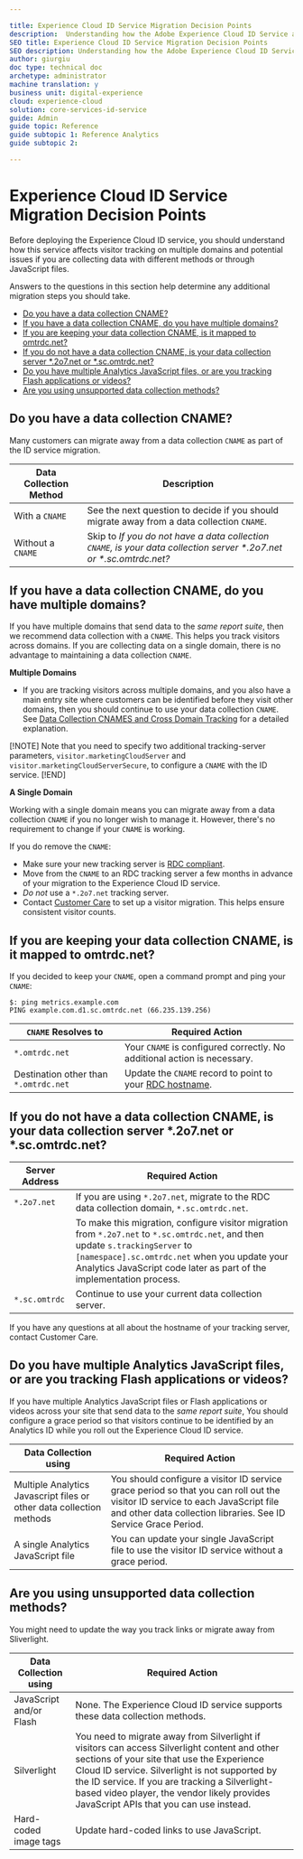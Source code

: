 ```yaml
---

title: Experience Cloud ID Service Migration Decision Points
description:  Understanding how the Adobe Experience Cloud ID Service affects visitor tracking on multiple domains and potential issues if you are collecting data with different methods or through JavaScript files
SEO title: Experience Cloud ID Service Migration Decision Points
SEO description: Understanding how the Adobe Experience Cloud ID Service affects visitor tracking on multiple domains and potential issues if you are collecting data with different methods or through JavaScript files
author: giurgiu
doc type: technical doc
archetype: administrator
machine translation: y
business unit: digital-experience
cloud: experience-cloud
solution: core-services-id-service
guide: Admin
guide topic: Reference
guide subtopic 1: Reference Analytics
guide subtopic 2:

---
```


# Experience Cloud ID Service Migration Decision Points

Before deploying the Experience Cloud ID service, you should understand how this service affects visitor tracking on multiple domains and potential issues if you are collecting data with different methods or through JavaScript files.

Answers to the questions in this section help determine any additional migration steps you should take.

+ [Do you have a data collection CNAME?](mcvid-migration-decisions.html#section_E23785DAA3A14ABDBF007BD35E093F88) 
+ [If you have a data collection CNAME, do you have multiple domains?](mcvid-migration-decisions.html#section_69EB55192F8B40A5833DA41AAFF5BFC0) 
+ [If you are keeping your data collection CNAME, is it mapped to omtrdc.net?](mcvid-migration-decisions.html#section_C9009CBF58594746A5B78BBF44ACAFBD) 
+ [If you do not have a data collection CNAME, is your data collection server \*.2o7.net or \*.sc.omtrdc.net?](mcvid-migration-decisions.html#section_34DABDE7780E4A339F134C0CA7768961) 
+ [Do you have multiple Analytics JavaScript files, or are you tracking Flash applications or videos?](mcvid-migration-decisions.html#section_943A04529F3D456AB608252D146658B3) 
+ [Are you using unsupported data collection methods?](mcvid-migration-decisions.html#section_6AF5FF728C054A3F8D27BA073E5B268B) 

## Do you have a data collection CNAME?

Many customers can migrate away from a data collection `CNAME` as part of the ID service migration.

| Data Collection Method | Description                                                                                                          |
| ---------------------- | -------------------------------------------------------------------------------------------------------------------- |
| With a `CNAME`         | See the next question to decide if you should migrate away from a data collection `CNAME`.                             |
| Without a `CNAME`      | Skip to *If you do not have a data collection `CNAME`, is your data collection server \*.2o7.net or \*.sc.omtrdc.net?* |

## If you have a data collection CNAME, do you have multiple domains?

If you have multiple domains that send data to the *same report suite*, then we recommend data collection with a `CNAME`. This helps you track visitors across domains. If you are collecting data on a single domain, there is no advantage to maintaining a data collection `CNAME`.

**Multiple Domains**

+ If you are tracking visitors across multiple domains, and you also have a main entry site where customers can be identified before they visit other domains, then you should continue to use your data collection `CNAME`. See [Data Collection CNAMES and Cross Domain Tracking](mcvid_cname.html#) for a detailed explanation.

[!NOTE]
Note that you need to specify two additional tracking-server parameters, `visitor.marketingCloudServer` and `visitor.marketingCloudServerSecure`, to configure a `CNAME` with the ID service.
[!END]

**A Single Domain**

Working with a single domain means you can migrate away from a data collection `CNAME` if you no longer wish to manage it. However, there's no requirement to change if your `CNAME` is working.

If you do remove the `CNAME`:

+ Make sure your new tracking server is [RDC compliant](https://marketing.adobe.com/resources/help/en_US/whitepapers/rdc/).
+ Move from the `CNAME` to an RDC tracking server a few months in advance of your migration to the Experience Cloud ID service.
+ *Do not* use a `*.2o7.net` tracking server.
+ Contact [Customer Care](https://helpx.adobe.com/marketing-cloud/contact-support.html) to set up a visitor migration. This helps ensure consistent visitor counts.

## If you are keeping your data collection CNAME, is it mapped to omtrdc.net?

If you decided to keep your `CNAME`, open a command prompt and ping your `CNAME`:

```
$: ping metrics.example.com
PING example.com.d1.sc.omtrdc.net (66.235.139.256)
```

| `CNAME` Resolves to                     | Required Action                                                                                                             |
| ------------------------------------- | --------------------------------------------------------------------------------------------------------------------------- |
| `*.omtrdc.net`                        | Your `CNAME` is configured correctly. No additional action is necessary.                                                      |
| Destination other than `*.omtrdc.net` | Update the `CNAME` record to point to your [RDC hostname](https://marketing.adobe.com/resources/help/en_US/whitepapers/rdc/). |

## If you do not have a data collection CNAME, is your data collection server \*.2o7.net or \*.sc.omtrdc.net?
| Server Address | Required Action                                                                                                                                                                                                                                                                                                                                              |
| -------------- | ------------------------------------------------------------------------------------------------------------------------------------------------------------------------------------------------------------------------------------------------------------------------------------------------------------------------------------------------------------ |
| `*.2o7.net`    | If you are using `*.2o7.net`, migrate to the RDC data collection domain, `*.sc.omtrdc.net`.                                                                                                                                                                                                                                                                  |
|                | To make this migration, configure visitor migration from `*.2o7.net` to `*.sc.omtrdc.net`, and then update `s.trackingServer` to `[namespace].sc.omtrdc.net` when you update your Analytics JavaScript code later as part of the implementation process. |
| `*.sc.omtrdc`  | Continue to use your current data collection server.     |                                                 

If you have any questions at all about the hostname of your tracking server, contact Customer Care.

## Do you have multiple Analytics JavaScript files, or are you tracking Flash applications or videos?

If you have multiple Analytics JavaScript files or Flash applications or videos across your site that send data to the *same report suite*, You should configure a grace period so that visitors continue to be identified by an Analytics ID while you roll out the Experience Cloud ID service.

| Data Collection using                                                | Required Action                                                                                                                                                                                  |
| -------------------------------------------------------------------- | ------------------------------------------------------------------------------------------------------------------------------------------------------------------------------------------------ |
| Multiple Analytics Javascript files or other data collection methods | You should configure a visitor ID service grace period so that you can roll out the visitor ID service to each JavaScript file and other data collection libraries. See ID Service Grace Period. |
| A single Analytics JavaScript file                                   | You can update your single JavaScript file to use the visitor ID service without a grace period.                                                                                                 |
## Are you using unsupported data collection methods?

You might need to update the way you track links or migrate away from Sliverlight.

| Data Collection using   | Required Action                                                                                                                                                                                                                                                                                                                           |
| ----------------------- | ----------------------------------------------------------------------------------------------------------------------------------------------------------------------------------------------------------------------------------------------------------------------------------------------------------------------------------------- |
| JavaScript and/or Flash | None. The Experience Cloud ID service supports these data collection methods.                                                                                                                                                                                                                                                             |
| Silverlight             | You need to migrate away from Silverlight if visitors can access Silverlight content and other sections of your site that use the Experience Cloud ID service. Silverlight is not supported by the ID service. If you are tracking a Silverlight-based video player, the vendor likely provides JavaScript APIs that you can use instead. |
| Hard-coded image tags   | Update hard-coded links to use JavaScript.                                                                                                                                                                                                                                                                                                |
